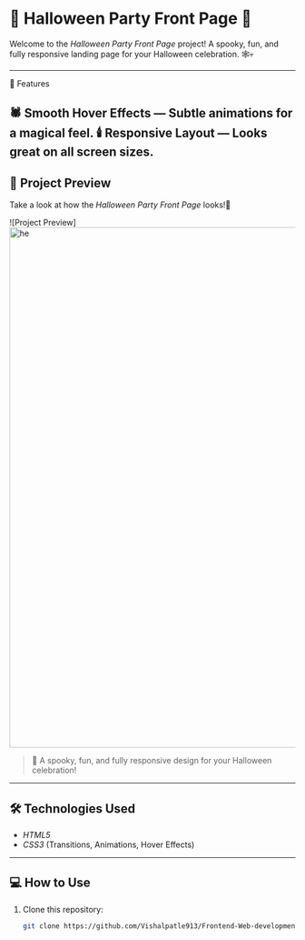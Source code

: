 # 🎃 Halloween Party Front Page 👻

Welcome to the *Halloween Party Front Page* project!
A spooky, fun, and fully responsive landing page for your Halloween celebration. 🕸️💀

---
🧡 Features

🕷️ Smooth Hover Effects — Subtle animations for a magical feel.
🕯️ Responsive Layout — Looks great on all screen sizes.
---

## 🧡 Project Preview

Take a look at how the *Halloween Party Front Page* looks!🎃  

![Project Preview]
<img width="1911" height="915" alt="he" src="https://github.com/user-attachments/assets/cd92ac07-6283-4782-8918-2e8f4eb5fc06" />



> 👀 A spooky, fun, and fully responsive design for your Halloween celebration!
---

## 🛠️ Technologies Used
- *HTML5*
- *CSS3* (Transitions, Animations, Hover Effects)
---

## 💻 How to Use
1. Clone this repository:
   ```bash
   git clone https://github.com/Vishalpatle913/Frontend-Web-development-task-.git
